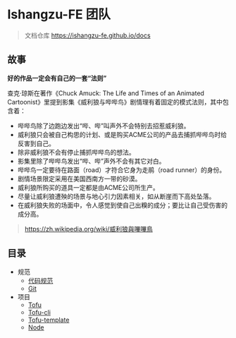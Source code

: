 # Ishangzu-FE 团队

> 文档仓库 https://ishangzu-fe.github.io/docs

## 故事

**好的作品一定会有自己的一套“法则”**

查克·琼斯在著作《Chuck Amuck: The Life and Times of an Animated Cartoonist》里提到影集《威利狼与哔哔鸟》剧情理有着固定的模式法则，其中包含着：
- 哔哔鸟除了边跑边发出“哔、哔”叫声外不会特别去招惹威利狼。
- 威利狼只会被自己构思的计划、或是购买ACME公司的产品去捕抓哔哔鸟时给反害到自己。
- 除非威利狼不会有停止捕抓哔哔鸟的想法。
- 影集里除了哔哔鸟发出“哔、哔”声外不会有其它对白。
- 哔哔鸟一定要待在路面（road）才符合它身为走鹃（road runner）的身份。
- 剧情场景限定采用在美国西南方一带的砂漠。
- 威利狼所购买的道具一定都是由ACME公司所生产。
- 尽量让威利狼遭殃的场景与地心引力因素相关，如从断崖而下高处坠落。
- 在威利狼失败的场面中，令人感觉到使自己出糗的成分；要比让自己受伤害的成分高。

> https://zh.wikipedia.org/wiki/威利狼與嗶嗶鳥

## 目录

- 规范
    - [代码规范](/code.md)
    - [Git](/git.md)
- 项目
    - [Tofu](/tofu.md)
    - [Tofu-cli](/tofu-cli.md)
    - [Tofu-template](/tofu-template.md)
    - [Node](/node.md)
